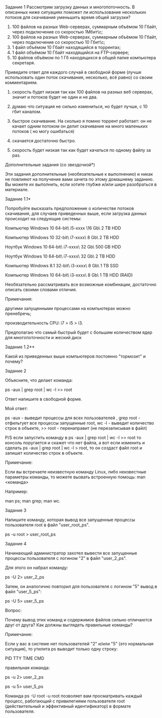 Задание 1
Рассмотрим загрузку данных и многопоточность. В описанных ниже ситуациях поможет ли использование нескольких потоков для скачивания уменьшить время общей загрузки?

1. 100 файлов на разных Web-серверах, суммарным объёмом 10 Гбайт, через подключение со скоростью 1Мбит\с;
2. 100 файлов на разных Web-серверах, суммарным объёмом 10 Гбайт, через подключение со скоростью 10 Гбит\с;
3. 1 файл объёмом 10 Гбайт находящийся в торрентах;
4. 1 файл объёмом 10 Гбайт находящийся на FTP-сервере;
5. 10 файлов объёмом по 1 Гб находящихся в общей папке компьютера секретаря.

Приведите ответ для каждого случай в свободной форме (лучше использовать один поток скачивания, несколько, всё равно) со своим комментарием.

1. скорость будет низкая так как 100 файлов на разных веб серверах, значит и потоков будет не один и не два.

2. думаю что ситуация не сильно измениться, но будет лучше, с 10 гбит каналом.

3. быстрое скачивание. На сколько я помню торрент работает: он не качает одним потоком он делит скачивание на много маленьких потоков ( но могу ошибаться)

4. скачается достаточно быстро.

5. скорость будет низкая так как будет качаться по одному файлу за раз.

Дополнительные задания (со звездочкой*)

Эти задания дополнительные (необязательные к выполнению) и никак не повлияют на получение вами зачета по этому домашнему заданию. Вы можете их выполнить, если хотите глубже и/или шире разобраться в материале.

Задание 1.1*

Попробуйте высказать предположение о количестве потоков скачивания, для случаев приведенных выше, если загрузка данных происходит на следующие системы:

Компьютер Windows 10 64-bit\ i5-xxxx \16 Gb\ 2 TB HDD

Компьютер Windows 10 32-bit\ i7-xxxx\ 8 Gb\ 2 TB HDD

Ноутбук Windows 10 64-bit\ i7-xxxx\ 32 Gb\ 500 GB HDD

Ноутбук Windows 10 64-bit\ i7-xxxx\ 32 Gb\ 2 TB HDD

Компьютер Windows 8.1 32-bit\ i3-xxxx\ 8 Gb\ 1 TB SSD

Компьютер Windows 10 64-bit\ i3-xxxx\ 8 Gb\ 1 TB HDD (RAID)

Необязательно рассматривать все возможные комбинации, достаточно описать своими словами отличия.

Примечания:

другими запущенными процессами на компьютерах можно пренебречь;

производительность CPU: i7 > i5 > i3.

Предполагаю что самый быстрый будет с большим количеством ядер для многопоточности и жеский диск


Задание 1.2**

Какой из приведенных выше компьютеров постоянно "тормозит" и почему?



Задание 2

Объясните, что делает команда:

ps -aux | grep root | wc -l >> root

Ответ напишите в свободной форме.

Мой ответ:

ps -aux - выведит процессы для всех  пользователей , grep root - отфильтует все процессы запущенные root, wc -l - выведит количество строк в объекте, >> root - перенаправит (не перезаписывая в файл)

P/S  если запустить команду в ps -aux | grep root | wc -l >> root то консоль поругается и скажет что нет файла, а вот если изменить и сделать ps -aux | grep root | wc -l > root, то он создаст файл root и запишет количество строк в объекте.

Примечание:

Если вы встречаете неизвестную команду Linux, либо неизвестные параметры команды, то можете вызвать встроенную помощь: man <команда>

Например:

man ps;
man grep;
man wc.

Задание 3

Напишите команду, которая вывод все запущенные процессы пользователя root в файл "user_root_ps".

ps -u root > user_root_ps




Задание 4

Начинающий администратор захотел вывести все запущенные процессы пользователя с логином "2" в файл "user_2_ps".

Для этого он набрал команду:

ps -U 2> user_2_ps

Затем, он аналогично повторил для пользователя с логином "5" вывод в файл "user_5_ps":

ps -U 5> user_5_ps

Вопрос:

Почему вывод этих команд и содержимое файлов сильно отличаются друг от друга? Как должны выглядеть правильные команды?

Примечание:

Если у вас в системе нет пользователей "2" и/или "5" (это нормальная ситуация), то утилита ps выводит только одну строку:

PID TTY TIME CMD


правильная команда:

ps -u 2> user_2_ps

ps -u 5> user_5_ps

Команда ps -U root -u root позволяет вам просматривать каждый процесс, работающий с привилегиями пользователя root (действительный и эффективный идентификатор) в формате пользователя.